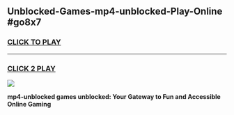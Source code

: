 
## Unblocked-Games-mp4-unblocked-Play-Online #go8x7
<h3>
<a href="https://news.freeplayer.one?title=mp4-unblocked&ref=3">CLICK TO PLAY</a></h3>
<hr>

<h3>
<a href="https://news.freeplayer.one?title=mp4-unblocked&ref=3">CLICK 2 PLAY</a>
  
</h3>

<a href="https://news.freeplayer.one?title=mp4-unblocked&ref=3"><img src="https://clearcache.store/games.png"></a>


**mp4-unblocked games unblocked: Your Gateway to Fun and Accessible Online Gaming**
